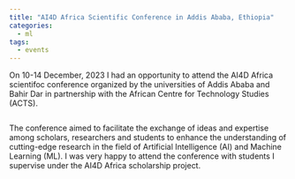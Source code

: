 ```yaml
---
title: "AI4D Africa Scientific Conference in Addis Ababa, Ethiopia"
categories:
  - ml
tags:
  - events
---
```

On 10-14 December, 2023 I had an opportunity to attend the AI4D Africa scientifoc conference organized by the universities of Addis Ababa and Bahir Dar in partnership with the African Centre for Technology Studies (ACTS).

<img src="/assets/images/addis1.heic" class="align-center" alt="">  

The conference aimed to facilitate the exchange of ideas and expertise among scholars, researchers and students to enhance the understanding of cutting-edge research in the field of Artificial Intelligence (AI) and Machine Learning (ML). I was very happy to attend the conference with students I supervise under the AI4D Africa scholarship project.

<img src="/assets/images/addis2.heic" class="align-center" alt="">  
